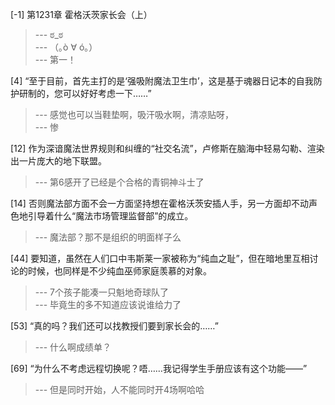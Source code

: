 
[-1] 第1231章 霍格沃茨家长会（上）
>--- ಠ_ಠ<br>
>--- （｡ò ∀ ó｡）<br>
>--- 第一！<br>

[4] “至于目前，首先主打的是‘强吸附魔法卫生巾’，这是基于魂器日记本的自我防护研制的，您可以好好考虑一下……”
>--- 感觉也可以当鞋垫啊，吸汗吸水啊，清凉贴呀，<br>
>--- 惨<br>

[12] 作为深谙魔法世界规则和纠缠的“社交名流”，卢修斯在脑海中轻易勾勒、渲染出一片庞大的地下联盟。
>--- 第6感开了已经是个合格的青铜神斗士了<br>

[14] 否则魔法部方面不会一方面坚持想在霍格沃茨安插人手，另一方面却不动声色地引导着什么“魔法市场管理监督部”的成立。
>--- 魔法部？那不是组织的明面样子么<br>

[44] 要知道，虽然在人们口中韦斯莱一家被称为“纯血之耻”，但在暗地里互相讨论的时候，也同样是不少纯血巫师家庭羡慕的对象。
>--- 7个孩子能凑一只魁地奇球队了<br>
>--- 毕竟生的多不知道应该说谁给力了<br>

[53] “真的吗？我们还可以找教授们要到家长会的……”
>--- 什么啊成绩单？<br>

[69] “为什么不考虑远程切换呢？唔……我记得学生手册应该有这个功能——”
>--- 但是同时开始，人不能同时开4场啊哈哈<br>
